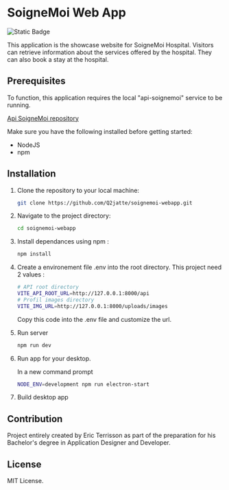 # SoigneMoi Web App

![Static Badge](https://img.shields.io/badge/ReactJS-reactjs?logo=reactjs)


This application is the showcase website for SoigneMoi Hospital. Visitors can retrieve information about the services offered by the hospital. They can also book a stay at the hospital.

## Prerequisites
To function, this application requires the local "api-soignemoi" service to be running.

[Api SoigneMoi repository](https://github.com/Q2jatte/soignemoi-api.git)

Make sure you have the following installed before getting started:

- NodeJS
- npm

## Installation

1. Clone the repository to your local machine:

    ```bash
    git clone https://github.com/Q2jatte/soignemoi-webapp.git
    ```

2. Navigate to the project directory:

    ```bash
    cd soignemoi-webapp
    ```

3. Install dependances using npm :

    ```bash
    npm install
    ```
    
4. Create a environement file .env into the root directory. This project need 2 values :

    ```bash
    # API root directory
    VITE_API_ROOT_URL=http://127.0.0.1:8000/api
    # Profil images directory
    VITE_IMG_URL=http://127.0.0.1:8000/uploads/images
    ```
    Copy this code into the .env file and customize the url.

5. Run server

    ```bash
    npm run dev
    ```
    
6. Run app for your desktop.

    In a new command prompt

    ```bash
    NODE_ENV=development npm run electron-start
    ```    

7. Build desktop app


## Contribution

Project entirely created by Eric Terrisson as part of the preparation for his Bachelor's degree in Application Designer and Developer.

## License

MIT License.


